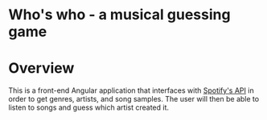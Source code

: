 # Who's who - a musical guessing game

# Overview

This is a front-end Angular application that interfaces with [Spotify's API](https://developer.spotify.com/) in order to get genres, artists, and song samples. The user will then be able to listen to songs and guess which artist created it.


